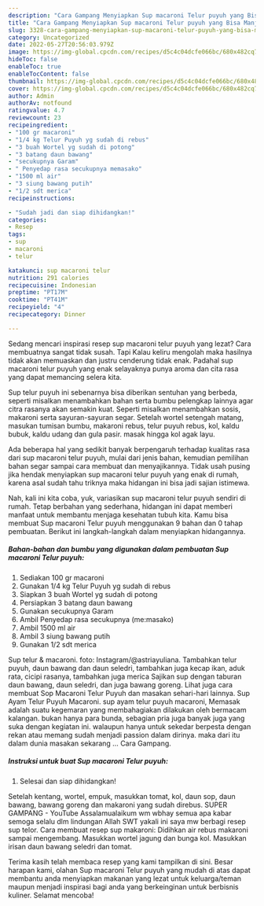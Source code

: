 ```yaml
---
description: "Cara Gampang Menyiapkan Sup macaroni Telur puyuh yang Bisa Manjain Lidah, Buat Buka Puasa Lezat Sekali"
title: "Cara Gampang Menyiapkan Sup macaroni Telur puyuh yang Bisa Manjain Lidah, Buat Buka Puasa Lezat Sekali"
slug: 3328-cara-gampang-menyiapkan-sup-macaroni-telur-puyuh-yang-bisa-manjain-lidah-buat-buka-puasa-lezat-sekali
category: Uncategorized
date: 2022-05-27T20:56:03.979Z
image: https://img-global.cpcdn.com/recipes/d5c4c04dcfe066bc/680x482cq70/sup-macaroni-telur-puyuh-foto-resep-utama.jpg
hideToc: false
enableToc: true
enableTocContent: false
thumbnail: https://img-global.cpcdn.com/recipes/d5c4c04dcfe066bc/680x482cq70/sup-macaroni-telur-puyuh-foto-resep-utama.jpg
cover: https://img-global.cpcdn.com/recipes/d5c4c04dcfe066bc/680x482cq70/sup-macaroni-telur-puyuh-foto-resep-utama.jpg
author: Admin
authorAv: notfound
ratingvalue: 4.7
reviewcount: 23
recipeingredient:
- "100 gr macaroni"
- "1/4 kg Telur Puyuh yg sudah di rebus"
- "3 buah Wortel yg sudah di potong"
- "3 batang daun bawang"
- "secukupnya Garam"
- " Penyedap rasa secukupnya memasako"
- "1500 ml air"
- "3 siung bawang putih"
- "1/2 sdt merica"
recipeinstructions:

- "Sudah jadi dan siap dihidangkan!"
categories:
- Resep
tags:
- sup
- macaroni
- telur

katakunci: sup macaroni telur 
nutrition: 291 calories
recipecuisine: Indonesian
preptime: "PT17M"
cooktime: "PT41M"
recipeyield: "4"
recipecategory: Dinner

---
```



Sedang mencari inspirasi resep sup macaroni telur puyuh yang lezat? Cara membuatnya sangat tidak susah. Tapi Kalau keliru mengolah maka hasilnya tidak akan memuaskan dan justru cenderung tidak enak. Padahal sup macaroni telur puyuh yang enak selayaknya punya aroma dan cita rasa yang dapat memancing selera kita.


Sup telur puyuh ini sebenarnya bisa diberikan sentuhan yang berbeda, seperti misalkan menambahkan bahan serta bumbu pelengkap lainnya agar citra rasanya akan semakin kuat. Seperti misalkan menambahkan sosis, makaroni serta sayuran-sayuran segar. Setelah wortel setengah matang, masukan tumisan bumbu, makaroni rebus, telur puyuh rebus, kol, kaldu bubuk, kaldu udang dan gula pasir. masak hingga kol agak layu.

Ada beberapa hal yang sedikit banyak berpengaruh terhadap kualitas rasa dari sup macaroni telur puyuh, mulai dari jenis bahan, kemudian pemilihan bahan segar sampai cara membuat dan menyajikannya. Tidak usah pusing jika hendak menyiapkan sup macaroni telur puyuh yang enak di rumah, karena asal sudah tahu triknya maka hidangan ini bisa jadi sajian istimewa.


Nah, kali ini kita coba, yuk, variasikan sup macaroni telur puyuh sendiri di rumah. Tetap berbahan yang sederhana, hidangan ini dapat memberi manfaat untuk membantu menjaga kesehatan tubuh kita. Kamu bisa membuat Sup macaroni Telur puyuh menggunakan 9 bahan dan 0 tahap pembuatan. Berikut ini langkah-langkah dalam menyiapkan hidangannya.

<!--inarticleads1-->

##### Bahan-bahan dan bumbu yang digunakan dalam pembuatan Sup macaroni Telur puyuh:

1. Sediakan 100 gr macaroni
1. Gunakan 1/4 kg Telur Puyuh yg sudah di rebus
1. Siapkan 3 buah Wortel yg sudah di potong
1. Persiapkan 3 batang daun bawang
1. Gunakan secukupnya Garam
1. Ambil  Penyedap rasa secukupnya (me:masako)
1. Ambil 1500 ml air
1. Ambil 3 siung bawang putih
1. Gunakan 1/2 sdt merica


Sup telur &amp; macaroni. foto: Instagram/@astriayuliana. Tambahkan telur puyuh, daun bawang dan daun seledri, tambahkan juga kecap ikan, aduk rata, cicipi rasanya, tambahkan juga merica Sajikan sup dengan taburan daun bawang, daun seledri, dan juga bawang goreng. Lihat juga cara membuat Sop Macaroni Telur Puyuh dan masakan sehari-hari lainnya. Sup Ayam Telur Puyuh Macaroni. sup ayam telur puyuh macaroni, Memasak adalah suatu kegemaran yang membahagiakan dilakukan oleh bermacam kalangan. bukan hanya para bunda, sebagian pria juga banyak juga yang suka dengan kegiatan ini. walaupun hanya untuk sekedar berpesta dengan rekan atau memang sudah menjadi passion dalam dirinya. maka dari itu dalam dunia masakan sekarang … Cara Gampang. 

<!--inarticleads2-->

##### Instruksi untuk buat Sup macaroni Telur puyuh:


1. Selesai dan siap dihidangkan!

Setelah kentang, wortel, empuk, masukkan tomat, kol, daun sop, daun bawang, bawang goreng dan makaroni yang sudah direbus. SUPER GAMPANG - YouTube Assalamualaikum wm wbhay semua apa kabar semoga selalu dlm lindungan Allah SWT yakali ini saya mw berbagi resep sup telor. Cara membuat resep sup makaroni: Didihkan air rebus makaroni sampai mengembang. Masukkan wortel jagung dan bunga kol. Masukkan irisan daun bawang seledri dan tomat. 

Terima kasih telah membaca resep yang kami tampilkan di sini. Besar harapan kami, olahan Sup macaroni Telur puyuh yang mudah di atas dapat membantu anda menyiapkan makanan yang lezat untuk keluarga/teman maupun menjadi inspirasi bagi anda yang berkeinginan untuk berbisnis kuliner. Selamat mencoba!
